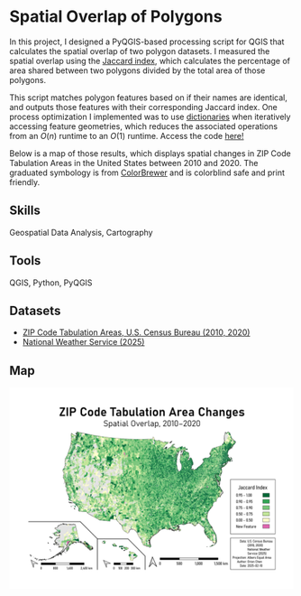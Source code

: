 # Spatial Overlap of Polygons
In this project, I designed a PyQGIS-based processing script for QGIS that calculates the spatial overlap of two polygon datasets. I measured the spatial overlap using the [Jaccard index](https://en.wikipedia.org/wiki/Jaccard_index), which calculates the percentage of area shared between two polygons divided by the total area of those polygons.

This script matches polygon features based on if their names are identical, and outputs those features with their corresponding Jaccard index. One process optimization I implemented was to use [dictionaries](https://docs.python.org/3/library/stdtypes.html#mapping-types-dict) when iteratively accessing feature geometries, which reduces the associated operations from an $O(n)$ runtime to an $O(1)$ runtime. Access the code [here!](polygon_spatial_overlap.py)

Below is a map of those results, which displays spatial changes in ZIP Code Tabulation Areas in the United States between 2010 and 2020. The graduated symbology is from [ColorBrewer](https://colorbrewer2.org/) and is colorblind safe and print friendly.

## Skills
Geospatial Data Analysis, Cartography

## Tools
QGIS, Python, PyQGIS

## Datasets
* [ZIP Code Tabulation Areas, U.S. Census Bureau (2010, 2020)](https://www.census.gov/programs-surveys/geography/guidance/geo-areas/zctas.html)
* [National Weather Service (2025)](https://www.weather.gov/gis/USStates)

## Map
![Map of Jaccard index comparing 2020 to 2010 ZIP Code Tabulation Areas in U.S. states.](polygonspatialoverlap_map.png)
